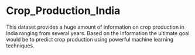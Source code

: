 # Crop_Production_India
This dataset provides a huge amount of information on crop production in India ranging from several years. Based on the Information the ultimate goal would be to predict crop production using powerful machine learning techniques.
